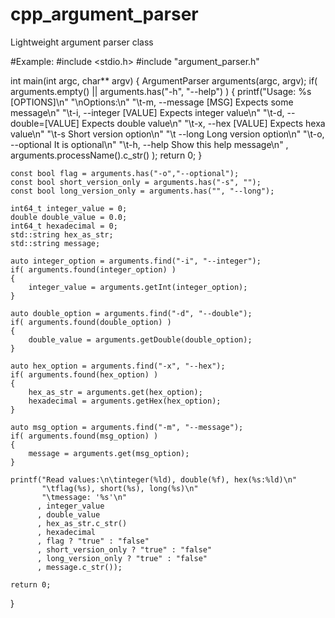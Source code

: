 # cpp_argument_parser
Lightweight argument parser class

#Example:
  #include <stdio.h>
#include "argument_parser.h"

int main(int argc, char** argv)
{
    ArgumentParser arguments(argc, argv);
    if( arguments.empty() || arguments.has("-h", "--help") )
    {
        printf("Usage: %s [OPTIONS]\n"
               "\nOptions:\n"
               "\t-m, --message [MSG]   Expects some message\n"
               "\t-i, --integer [VALUE] Expects integer value\n"
               "\t-d, --double=[VALUE]  Expects double value\n"
               "\t-x, --hex [VALUE]     Expects hexa value\n"
               "\t-s                    Short version option\n"
               "\t    --long            Long version option\n"
               "\t-o, --optional        It is optional\n"
               "\t-h, --help            Show this help message\n"
              , arguments.processName().c_str() );
        return 0;
    }

    const bool flag = arguments.has("-o","--optional");
    const bool short_version_only = arguments.has("-s", "");
    const bool long_version_only = arguments.has("", "--long");

    int64_t integer_value = 0;
    double double_value = 0.0;
    int64_t hexadecimal = 0;
    std::string hex_as_str;
    std::string message;
    
    auto integer_option = arguments.find("-i", "--integer");
    if( arguments.found(integer_option) )
    {
        integer_value = arguments.getInt(integer_option);
    }

    auto double_option = arguments.find("-d", "--double");
    if( arguments.found(double_option) )
    {
        double_value = arguments.getDouble(double_option);
    }

    auto hex_option = arguments.find("-x", "--hex");
    if( arguments.found(hex_option) )
    {
        hex_as_str = arguments.get(hex_option);
        hexadecimal = arguments.getHex(hex_option);
    }

    auto msg_option = arguments.find("-m", "--message");
    if( arguments.found(msg_option) )
    {
        message = arguments.get(msg_option);
    }
    
    printf("Read values:\n\tinteger(%ld), double(%f), hex(%s:%ld)\n"
           "\tflag(%s), short(%s), long(%s)\n"
           "\tmessage: '%s'\n"
          , integer_value
          , double_value
          , hex_as_str.c_str()
          , hexadecimal
          , flag ? "true" : "false"
          , short_version_only ? "true" : "false"
          , long_version_only ? "true" : "false"
          , message.c_str());

    return 0;
 }
 
